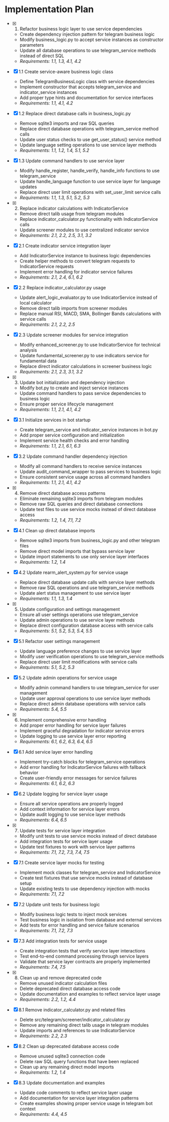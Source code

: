 # Implementation Plan

- [x] 1. Refactor business logic layer to use service dependencies
  - Create dependency injection pattern for telegram business logic
  - Modify business_logic.py to accept service instances as constructor parameters
  - Update all database operations to use telegram_service methods instead of direct SQL
  - _Requirements: 1.1, 1.3, 4.1, 4.2_

- [x] 1.1 Create service-aware business logic class
  - Define TelegramBusinessLogic class with service dependencies
  - Implement constructor that accepts telegram_service and indicator_service instances
  - Add proper type hints and documentation for service interfaces
  - _Requirements: 1.1, 4.1, 4.2_

- [x] 1.2 Replace direct database calls in business_logic.py
  - Remove sqlite3 imports and raw SQL queries
  - Replace direct database operations with telegram_service method calls
  - Update user status checks to use get_user_status() service method
  - Update language setting operations to use service layer methods
  - _Requirements: 1.1, 1.2, 1.4, 5.1, 5.2_

- [x] 1.3 Update command handlers to use service layer
  - Modify handle_register, handle_verify, handle_info functions to use telegram_service
  - Update handle_language function to use service layer for language updates
  - Replace direct user limit operations with set_user_limit service calls
  - _Requirements: 1.1, 1.3, 5.1, 5.2, 5.3_

- [x] 2. Replace indicator calculations with IndicatorService
  - Remove direct talib usage from telegram modules
  - Replace indicator_calculator.py functionality with IndicatorService calls
  - Update screener modules to use centralized indicator service
  - _Requirements: 2.1, 2.2, 2.5, 3.1, 3.2_

- [x] 2.1 Create indicator service integration layer
  - Add IndicatorService instance to business logic dependencies
  - Create helper methods to convert telegram requests to IndicatorService requests
  - Implement error handling for indicator service failures
  - _Requirements: 2.1, 2.4, 6.1, 6.2_

- [x] 2.2 Replace indicator_calculator.py usage
  - Update alert_logic_evaluator.py to use IndicatorService instead of local calculator
  - Remove direct talib imports from screener modules
  - Replace manual RSI, MACD, SMA, Bollinger Bands calculations with service calls
  - _Requirements: 2.1, 2.2, 2.5_
- [x] 2.3 Update screener modules for service integration
  - Modify enhanced_screener.py to use IndicatorService for technical analysis
  - Update fundamental_screener.py to use indicators service for fundamental data
  - Replace direct indicator calculations in screener business logic
  - _Requirements: 2.1, 2.3, 3.1, 3.2_

- [x] 3. Update bot initialization and dependency injection
  - Modify bot.py to create and inject service instances
  - Update command handlers to pass service dependencies to business logic
  - Ensure proper service lifecycle management
  - _Requirements: 1.1, 2.1, 4.1, 4.2_

- [x] 3.1 Initialize services in bot startup
  - Create telegram_service and indicator_service instances in bot.py
  - Add proper service configuration and initialization
  - Implement service health checks and error handling
  - _Requirements: 1.1, 2.1, 6.1, 6.3_

- [x] 3.2 Update command handler dependency injection
  - Modify all command handlers to receive service instances
  - Update audit_command_wrapper to pass services to business logic
  - Ensure consistent service usage across all command handlers
  - _Requirements: 1.1, 2.1, 4.1, 4.2_

- [x] 4. Remove direct database access patterns
  - Eliminate remaining sqlite3 imports from telegram modules
  - Remove raw SQL queries and direct database connections
  - Update test files to use service mocks instead of direct database access
  - _Requirements: 1.2, 1.4, 7.1, 7.2_

- [x] 4.1 Clean up direct database imports
  - Remove sqlite3 imports from business_logic.py and other telegram files
  - Remove direct model imports that bypass service layer
  - Update import statements to use only service layer interfaces
  - _Requirements: 1.2, 1.4_

- [x] 4.2 Update rearm_alert_system.py for service usage
  - Replace direct database update calls with service layer methods
  - Remove raw SQL operations and use telegram_service methods
  - Update alert status management to use service layer
  - _Requirements: 1.1, 1.3, 1.4_

- [x] 5. Update configuration and settings management
  - Ensure all user settings operations use telegram_service
  - Update admin operations to use service layer methods
  - Replace direct configuration database access with service calls
  - _Requirements: 5.1, 5.2, 5.3, 5.4, 5.5_

- [x] 5.1 Refactor user settings management
  - Update language preference changes to use service layer
  - Modify user verification operations to use telegram_service methods
  - Replace direct user limit modifications with service calls
  - _Requirements: 5.1, 5.2, 5.3_

- [x] 5.2 Update admin operations for service usage
  - Modify admin command handlers to use telegram_service for user management
  - Update user approval operations to use service layer methods
  - Replace direct admin database operations with service calls
  - _Requirements: 5.4, 5.5_

- [x] 6. Implement comprehensive error handling
  - Add proper error handling for service layer failures
  - Implement graceful degradation for indicator service errors
  - Update logging to use service layer error reporting
  - _Requirements: 6.1, 6.2, 6.3, 6.4, 6.5_

- [x] 6.1 Add service layer error handling
  - Implement try-catch blocks for telegram_service operations
  - Add error handling for IndicatorService failures with fallback behavior
  - Create user-friendly error messages for service failures
  - _Requirements: 6.1, 6.2, 6.3_

- [x] 6.2 Update logging for service layer usage
  - Ensure all service operations are properly logged
  - Add context information for service layer errors
  - Update audit logging to use service layer methods
  - _Requirements: 6.4, 6.5_

- [x] 7. Update tests for service layer integration
  - Modify unit tests to use service mocks instead of direct database
  - Add integration tests for service layer usage
  - Update test fixtures to work with service layer patterns
  - _Requirements: 7.1, 7.2, 7.3, 7.4, 7.5_

- [x] 7.1 Create service layer mocks for testing
  - Implement mock classes for telegram_service and IndicatorService
  - Create test fixtures that use service mocks instead of database setup
  - Update existing tests to use dependency injection with mocks
  - _Requirements: 7.1, 7.2_

- [x] 7.2 Update unit tests for business logic
  - Modify business logic tests to inject mock services
  - Test business logic in isolation from database and external services
  - Add tests for error handling and service failure scenarios
  - _Requirements: 7.1, 7.2, 7.3_

- [x] 7.3 Add integration tests for service usage
  - Create integration tests that verify service layer interactions
  - Test end-to-end command processing through service layers
  - Validate that service layer contracts are properly implemented
  - _Requirements: 7.4, 7.5_

- [x] 8. Clean up and remove deprecated code
  - Remove unused indicator calculation files
  - Delete deprecated direct database access code
  - Update documentation and examples to reflect service layer usage
  - _Requirements: 2.2, 1.2, 4.4_

- [x] 8.1 Remove indicator_calculator.py and related files
  - Delete src/telegram/screener/indicator_calculator.py
  - Remove any remaining direct talib usage in telegram modules
  - Update imports and references to use IndicatorService
  - _Requirements: 2.2, 2.3_

- [x] 8.2 Clean up deprecated database access code
  - Remove unused sqlite3 connection code
  - Delete raw SQL query functions that have been replaced
  - Clean up any remaining direct model imports
  - _Requirements: 1.2, 1.4_

- [x] 8.3 Update documentation and examples
  - Update code comments to reflect service layer usage
  - Add documentation for service layer integration patterns
  - Create examples showing proper service usage in telegram bot context
  - _Requirements: 4.4, 4.5_